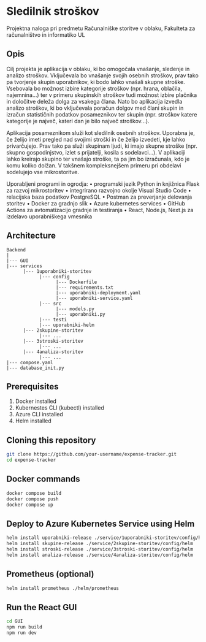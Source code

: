 # Sledilnik stroškov
Projektna naloga pri predmetu Računalniške storitve v oblaku, Fakulteta za računalništvo in informatiko UL

## Opis
Cilj projekta je aplikacija v oblaku, ki bo omogočala vnašanje, sledenje in analizo stroškov. Vključevala bo vnašanje svojih osebnih stroškov, prav tako pa tvorjenje skupin uporabnikov, ki bodo lahko vnašali skupne stroške. Vsebovala bo možnost izbire kategorije stroškov (npr. hrana, oblačila, najemnina...) ter v primeru skupinskih stroškov tudi možnost izbire plačnika in določitve deleža dolga za vsakega člana. Nato bo aplikacija izvedla analizo stroškov, ki bo vključevala poračun dolgov med člani skupin in izračun statističnih podatkov posameznikov ter skupin (npr. stroškov katere kategorije je največ, kateri dan je bilo največ stroškov...).

Aplikacija posameznikom služi kot sledilnik osebnih stroškov. Uporabna je, če želijo imeti pregled nad svojimi stroški in če želijo izvedeti, kje lahko privarčujejo. Prav tako pa služi skupinam ljudi, ki imajo skupne stroške (npr. skupno gospodinjstvo, izlet s prijatelji, kosila s sodelavci...). V aplikaciji lahko kreirajo skupino ter vnašajo stroške, ta pa jim bo izračunala, kdo je komu koliko dolžan. V takšnem kompleksnejšem primeru pri obdelavi sodelujejo vse mikrostoritve.

Uporabljeni programi in ogrodja:
• programski jezik Python in knjižnica Flask za razvoj mikrostoritev
• integrirano razvojno okolje Visual Studio Code
• relacijska baza podatkov PostgreSQL
• Postman za preverjanje delovanja storitev
• Docker za gradnjo slik
• Azure kubernetes services
• GitHub Actions za avtomatizacijo gradnje in testiranja
• React, Node.js, Next.js za izdelavo uporabniškega vmesnika

## Architecture
```
Backend
|
|--- GUI
|--- services
      |--- 1uporabniki-storitev
            |--- config
                  |--- Dockerfile
                  |--- requirements.txt
                  |--- uporabniki-deployment.yaml
                  |--- uporabniki-service.yaml
            |--- src
                  |--- models.py
                  |--- uporabniki.py
            |--- testi
            |--- uporabniki-helm
      |--- 2skupine-storitev
            |--- ...
      |--- 3stroski-storitev
            |--- ...
      |--- 4analiza-storitev
            |--- ...
|--- compose.yaml
|--- database_init.py
```

## Prerequisites
1. Docker installed
2. Kubernestes CLI (kubectl) installed
3. Azure CLI installed
4. Helm installed

## Cloning this repository
```bash
git clone https://github.com/your-username/expense-tracker.git
cd expense-tracker
```
## Docker commands
```bash
docker compose build
docker compose push
docker compose up
```
## Deploy to Azure Kubernetes Service using Helm
```bash
helm install uporabniki-release ./service/1uporabniki-storitev/config/helm
helm install skupine-release ./service/2skupine-storitev/config/helm
helm install stroski-release ./service/3stroski-storitev/config/helm
helm install analiza-release ./service/4analiza-storitev/config/helm
```
## Prometheus (optional)
```bash
helm install prometheus ./helm/prometheus
```

## Run the React GUI
```bash
cd GUI
npm run build
npm run dev
```

